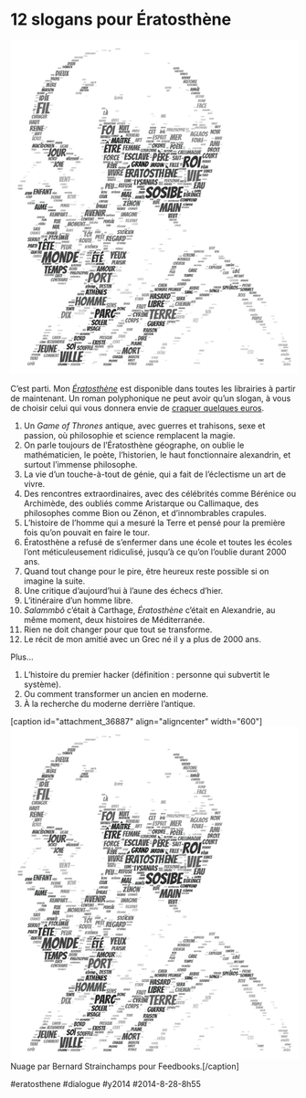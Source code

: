 # 12 slogans pour Ératosthène

![](_i/feedbooks.png)

C’est parti. Mon *[Ératosthène](../../page/eratosthene)* est disponible dans toutes les librairies à partir de maintenant. Un roman polyphonique ne peut avoir qu’un slogan, à vous de choisir celui qui vous donnera envie de [craquer quelques euros](http://blog.tcrouzet.com/eratosthene/?lib=1).

1. Un *Game of Thrones* antique, avec guerres et trahisons, sexe et passion, où philosophie et science remplacent la magie.
2. On parle toujours de l’Ératosthène géographe, on oublie le mathématicien, le poète, l’historien, le haut fonctionnaire alexandrin, et surtout l’immense philosophe.
3. La vie d’un touche-à-tout de génie, qui a fait de l’éclectisme un art de vivre.
4. Des rencontres extraordinaires, avec des célébrités comme Bérénice ou Archimède, des oubliés comme Aristarque ou Callimaque, des philosophes comme Bion ou Zénon, et d’innombrables crapules.
5. L’histoire de l’homme qui a mesuré la Terre et pensé pour la première fois qu’on pouvait en faire le tour.
6. Ératosthène a refusé de s’enfermer dans une école et toutes les écoles l’ont méticuleusement ridiculisé, jusqu’à ce qu’on l’oublie durant 2000 ans.
7. Quand tout change pour le pire, être heureux reste possible si on imagine la suite.
8. Une critique d’aujourd’hui à l’aune des échecs d’hier.
9. L’itinéraire d’un homme libre.
10. *Salammbô* c’était à Carthage, *Ératosthène* c’était en Alexandrie, au même moment, deux histoires de Méditerranée.
11. Rien ne doit changer pour que tout se transforme.
12. Le récit de mon amitié avec un Grec né il y a plus de 2000 ans.

Plus…

1. L’histoire du premier hacker (définition : personne qui subvertit le système).
2. Ou comment transformer un ancien en moderne.
3. À la recherche du moderne derrière l’antique.

[caption id="attachment\_36887" align="aligncenter" width="600"]![Nuage par Bernard Strainchamps pour Feedbooks.](_i/feedbooks.png) Nuage par Bernard Strainchamps pour Feedbooks.[/caption]



#eratosthene #dialogue #y2014 #2014-8-28-8h55
